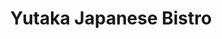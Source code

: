 ---
layout: place
title: "Yutaka Japanese Bistro"
permalink: /colorado/parker/yutaka-japanese-bistro.html
stateAbbr: CO
stateName: Colorado
cityName: Parker
seo:
  name: "Yutaka Japanese Bistro"
  type: Restaurant
  links: https://www.yutakaparker.com/
description: "Yutaka Japanese Bistro serves delicious sushi in Parker, Colorado. Try fresh Japanese dishes for a great dining experience. "
place_id: ChIJN7vKju6RbIcRfX-oHOJqwAk
photos:
  - name: >-
      places/ChIJN7vKju6RbIcRfX-oHOJqwAk/photos/AeeoHcJW3VqJ_XbURty2eKKNvHbj23ssvtN3WOoNLcOkC2C65_otXqPPqwgAspOkZ3s5Co7dAL0p6ovl33IyVYvRznKUBOziFaQN5oH5RbYMrgMqqWH3VmAfxZD07m2uGyWmEU_z4YMTlEIxUtaqBooLAfWfqnsnG3bDk_RDrheIozfRzdXMjnM1sUASstOufDjmQ405M1Kv_pSFvHjmqj3UVch9A_G6YEyEeG7IF912Uj0R8zK7uZns_kKXbVZWgoBJzPnlXE0wi8pHNPAkbq12jhDhvN0_A-dzKGysYi5R0ieq6p20GEDX-cn4DePqElf6kNd_6T-vx4Z_OOk7Ftb9U8voFECExsFa5_Vd8LT7MTExzmZ28TgwPv3qoW_K_KSBumcz5a1BexoEYnDK8qbh0YdosAA4HF9kTvpH7P03ltiBio_b
    widthPx: 1920
    heightPx: 1080
    authorAttributions:
      - displayName: Lord Delacroix
        uri: https://maps.google.com/maps/contrib/104438398860772909968
        photoUri: >-
          https://lh3.googleusercontent.com/a-/ALV-UjXiP0f1XRb-a8n2TlbItJG2qbiLtKABv3vxZ9RYUIkHCBlqtQNp=s100-p-k-no-mo
    flagContentUri: >-
      https://www.google.com/local/imagery/report/?cb_client=maps_api_places.places_api&image_key=!1e10!2sCIHM0ogKEICAgICEq6XE8wE&hl=en-US
    googleMapsUri: >-
      https://www.google.com/maps/place//data=!3m4!1e2!3m2!1sCIHM0ogKEICAgICEq6XE8wE!2e10!4m2!3m1!1s0x876c91ee8ecabb37:0x9c06ae21ca87f7d
  - name: >-
      places/ChIJN7vKju6RbIcRfX-oHOJqwAk/photos/AeeoHcKlAGnAsJnDZcPdfgbiOHOEUS9iKc9_UMRV5IaRQRqqqHbP4rxeYQgNJErGOgYgfcfS0zm0CtuAMFF9Rz8lh5ztfh5pAMS0v4ckWHlV4IlkVtunNxsw0o5UckoeHWyioc4NiLI67U8M7v9rHRI_iaR6aF15XRx6bj-2eLIgL7owCizx9U6Pydi2w-JweNLbDybvd-72WHQE0nPFcLuIUjKfevYknICFgm9P9zp2muki3MLhLnber3aNRo53l7J8DLHXyQI1YzBzgWT2X1p1NpyQ6V9YNAH2X86YFNx9Qiuhz1dzMgCrato-v_9w_H-MjBEt6KHSaTwRieQQW3Uy4seovsrMCXLSsW9_s4NaaJ-pzsPIh0FTb8Dgujot-6zCmL9UeOmX5F26GKDyhCNXIGc_1t5yMNjt3el87J0kcU5g
    widthPx: 4032
    heightPx: 2268
    authorAttributions:
      - displayName: Bradley Heisler
        uri: https://maps.google.com/maps/contrib/112648893182899818180
        photoUri: >-
          https://lh3.googleusercontent.com/a-/ALV-UjXnNHlDqfbhOpepBB70NeMQG27TDy6cz-uvOTgAO2ZawT5BfacxEQ=s100-p-k-no-mo
    flagContentUri: >-
      https://www.google.com/local/imagery/report/?cb_client=maps_api_places.places_api&image_key=!1e10!2sCIHM0ogKEICAgIC-3PGnxQE&hl=en-US
    googleMapsUri: >-
      https://www.google.com/maps/place//data=!3m4!1e2!3m2!1sCIHM0ogKEICAgIC-3PGnxQE!2e10!4m2!3m1!1s0x876c91ee8ecabb37:0x9c06ae21ca87f7d
  - name: >-
      places/ChIJN7vKju6RbIcRfX-oHOJqwAk/photos/AeeoHcIZfAvi7dX2zDFO2BQj7FB4w69lKSk2Aj1qr2oMDI-gaKoWWCX8muWZcXaMkN-PTWDjF96tHwosuhBrZ0mkMRnweJBEtuTGQ4LIr-En2A_eNtmE1WS7kZSATJjyg6SCBLxHX3j-1F_Fu2WyI3Iri5ZTEep-rNyRyZ2-_bXlzRbrv1MBO33TSrYGh_LGvBbw9DuBWXPcPagUwi4BvB4zkqc3mXNEPprB1rFdC_Lu0GI-TArHtqs3JNcuMDe7g3M_HYId8NDRTKE7PTeVGMPBErN1zvVsSiNRKb10Dy_D0W35EW1JoYw9JiF1drviWy5Zn-WCEDx438TsgpquZm1TmZtqTB5z4c3y35jEQHMsDLaRnCZjjs-_AptMZWbnKqR547B3oK077zhw49lygUqDz8hqSkmYKSQvYMwRRkzf64KgSZ33
    widthPx: 1920
    heightPx: 1080
    authorAttributions:
      - displayName: Chris Coonshead
        uri: https://maps.google.com/maps/contrib/115034732522173052036
        photoUri: >-
          https://lh3.googleusercontent.com/a-/ALV-UjWJSxtbzT1aPOByYf15EzPhBs3V5AYtGe5Mjmhr33DyEI2LD8F9=s100-p-k-no-mo
    flagContentUri: >-
      https://www.google.com/local/imagery/report/?cb_client=maps_api_places.places_api&image_key=!1e10!2sCIHM0ogKEICAgICk_cfh2wE&hl=en-US
    googleMapsUri: >-
      https://www.google.com/maps/place//data=!3m4!1e2!3m2!1sCIHM0ogKEICAgICk_cfh2wE!2e10!4m2!3m1!1s0x876c91ee8ecabb37:0x9c06ae21ca87f7d
  - name: >-
      places/ChIJN7vKju6RbIcRfX-oHOJqwAk/photos/AeeoHcIolothGPA-KkKMcFrpA9ECK88duF2HLfqWxlD6w8egnZQE_D-Ftp6PWyFoGRX0Y4Wqryb9_SO0y7x4LXSmnn9wtjPKiCkzp4szVQ_GKlpRLHs4osIoZWY1wDJ7kfFP5zLq-ICdvJbyVl0RKT1-JzsYinWRqJnJR6rRJFF_xgaD2UBZcx02-87uwvwKNwuTwP1wBpNW9hgNafLeT2ug7IKqmXBtx60ecwTE_XRlqRumvJXMRqsS1pb__Zy3HKcQHmKu7Xsfp7ztLfNQv6IlL8uqFAY4MSrhnH6R-1iOIkdnDTLYo0OE-TUyh6NcHdv6yOQ0yrlP-ElAiO-ZLZ_u2zzUqr8KCav7fJ0aKzxSQdxoMhYPiw3p5uogaTQEQl32dCI1yPlc0E6OZx66DBW_5YUkFGXkPVG-dFKh7lWSPF4E0A
    widthPx: 3024
    heightPx: 4032
    authorAttributions:
      - displayName: Ryan F
        uri: https://maps.google.com/maps/contrib/107464333648430831359
        photoUri: >-
          https://lh3.googleusercontent.com/a-/ALV-UjUp2dQyn_YSr6dQkVlEY3Dlo4QmZC7Mxd4L14xRfHapA3L5gkPwbw=s100-p-k-no-mo
    flagContentUri: >-
      https://www.google.com/local/imagery/report/?cb_client=maps_api_places.places_api&image_key=!1e10!2sCIHM0ogKEICAgIDP5onzCw&hl=en-US
    googleMapsUri: >-
      https://www.google.com/maps/place//data=!3m4!1e2!3m2!1sCIHM0ogKEICAgIDP5onzCw!2e10!4m2!3m1!1s0x876c91ee8ecabb37:0x9c06ae21ca87f7d
  - name: >-
      places/ChIJN7vKju6RbIcRfX-oHOJqwAk/photos/AeeoHcLGphRYIJy66k15V3txev3PD9S6UsikO-mIjt2SycH63OLyj_iIqPgd8bVmvkwMZW4j00fKt_86MI02C619seDeTMKsyuJIgivAMBZvT9sWRfFsDX-jlwgMrp7iUu4p5BITjoUh2hk-Y9VCJxgpqkQLWF5PWhGURB1oJDywUbN6nSb9gGPd8Ln3thyUzvmm6FxCAFtl55KwhiwuV9k3QtM7XD7YSmvB0EmKgBlXszls0ZkZuwgFQS_hXEn6Vk2vqiwe2fViG3um3K4W4LQKZqvz6RkDG2muOeE1Pj8eSdam6UyAQbpA0t9SYaS5C8z2-B8QmLendQgUMcrIYHBz6umUDmprhaSaqvmDM4MEFXXTD0tW_-m5Ok_DiRQjOUL-s_TxTUslval4yqFV2URnF1SPfucCgK43A_DPuJvCIU1RFQ
    widthPx: 4032
    heightPx: 3024
    authorAttributions:
      - displayName: Dan Miller
        uri: https://maps.google.com/maps/contrib/100379489197244494750
        photoUri: >-
          https://lh3.googleusercontent.com/a-/ALV-UjVsPWDXAJzwiasTLhKmOTcoRTSupKshb-2chsLCNYETNPYw-x1xbg=s100-p-k-no-mo
    flagContentUri: >-
      https://www.google.com/local/imagery/report/?cb_client=maps_api_places.places_api&image_key=!1e10!2sCIHM0ogKEICAgID4g-mIYg&hl=en-US
    googleMapsUri: >-
      https://www.google.com/maps/place//data=!3m4!1e2!3m2!1sCIHM0ogKEICAgID4g-mIYg!2e10!4m2!3m1!1s0x876c91ee8ecabb37:0x9c06ae21ca87f7d
  - name: >-
      places/ChIJN7vKju6RbIcRfX-oHOJqwAk/photos/AeeoHcIQ6MSz9zOd7-3D2Uf9XFqiQHD_P4QRF1cMA6Q5VuzmB9QxHoCxag0SLzh7ePeA0UL_YGWqL_090afbTfbb5dRUUyGgRvsnRAYzlc1KBnT7KKnRFdBwORnFncuoeDf_TJkvyJUiycbMtdl-3bwRXC4zLnQWbZAaQ3YpE7sLGKI3RmSzWn6Ux5KbngDO_kVlLXUbc9mg5y5lPZUus44TtmtuB3iY5kBX3v40si6S9LlM-o1KHU0cwZjXG0q1_4Kd5DJz0YBLYW_lmtADhvOp7X6aAaWdCN3Ozzx9da4GcpgC-0v1cXB02XftylGMtBLKKclljQSO3OkdMUo_SuC_aIdkY3jRLeO4Rces2BWskul6JaIQWlNaMdWOKcUa6qYkkuAeikIvhog-7hkDf4fWVxenQsTehlbNtGXHxdd5ihXfDtUn
    widthPx: 3024
    heightPx: 3024
    authorAttributions:
      - displayName: Andrew K
        uri: https://maps.google.com/maps/contrib/103222316938993728155
        photoUri: >-
          https://lh3.googleusercontent.com/a-/ALV-UjWZ4MLiF3B2heRqkJbgA-Y-YqgSx5RnNqf8YQ7i6kEBIPklQLOk=s100-p-k-no-mo
    flagContentUri: >-
      https://www.google.com/local/imagery/report/?cb_client=maps_api_places.places_api&image_key=!1e10!2sCIHM0ogKEICAgIC4k8iJjwE&hl=en-US
    googleMapsUri: >-
      https://www.google.com/maps/place//data=!3m4!1e2!3m2!1sCIHM0ogKEICAgIC4k8iJjwE!2e10!4m2!3m1!1s0x876c91ee8ecabb37:0x9c06ae21ca87f7d
  - name: >-
      places/ChIJN7vKju6RbIcRfX-oHOJqwAk/photos/AeeoHcLpMy5mW9i99L99fKjlkSZuGU8lBhFDGxxYhvcQpxnbgPeLRSDKNfO7md518hP4A6hJYeux1v2_ni4wnfn_0pg_GnhjrC030IZOmw5cOTZF4LYtS6y52JE1U-4PLvnhgqDOTuxJ0vF6jpXUlthwsv8UD45RitImdAD4M0MMG04fCvOgJDy30XlomRIfdplBFrbuj0N1NrAWQPp0_oHcyAqDmRshXvwoM9AD5N5rCG4_qZCVSyIAywdq3n9chV1DHi0A7EiE-jbkHhyQ3qcfOUvRCsBr5TSGbDk78dH9za7KSs5Y1MJkjQeCjRAyVsVpq3F5p04VfzwOUMlc7ZQQCFlRb7GGrcsh3AYmPkXdInE3rGq3mlt6cKbv0broOXXjQwfkOrK5eoxtPzUUNXsdrYUPnhhqFOIQCqr85Cn4f-YcuA
    widthPx: 4032
    heightPx: 3024
    authorAttributions:
      - displayName: Andrew K
        uri: https://maps.google.com/maps/contrib/103222316938993728155
        photoUri: >-
          https://lh3.googleusercontent.com/a-/ALV-UjWZ4MLiF3B2heRqkJbgA-Y-YqgSx5RnNqf8YQ7i6kEBIPklQLOk=s100-p-k-no-mo
    flagContentUri: >-
      https://www.google.com/local/imagery/report/?cb_client=maps_api_places.places_api&image_key=!1e10!2sCIHM0ogKEICAgIC4k8j-XQ&hl=en-US
    googleMapsUri: >-
      https://www.google.com/maps/place//data=!3m4!1e2!3m2!1sCIHM0ogKEICAgIC4k8j-XQ!2e10!4m2!3m1!1s0x876c91ee8ecabb37:0x9c06ae21ca87f7d
  - name: >-
      places/ChIJN7vKju6RbIcRfX-oHOJqwAk/photos/AeeoHcJ5mnFMBPwcBXid1lBptapOZqhLenO-oGtTZvHnUDh4LGkN67DuuTeW50HLaC_ODdsiK1y6C_FphmNcajqTPIRAQDLDHxUx4TDEryS20bg4r2PRkoqDjZeKWLbicyUHp6qA1Yi_053WFO7swTthvncwEL-Uw-X_-NKa597SrjQvf0immec60RdIVNznS_tA3Ztd18ne1TA-LRyled-Jdvf-mG0ak4YOQ6mDICTqPJVR8am5BecoTdyPMGEmiazSX8vZTH7_jqCESY2e_EHCE6uUTfm3WYlYI-f7fJF456dyeUz5OOGrt_BCW79V8uSk7eu46EO3LBPl4OaKskR6n_y-3qleNUcGEBLV9uBwNFhS11-k0oAw0OcBm2jO5GpJcv5LquMlOfzqqNoSAWSaB8YM-U0VRqO1z4y4Kz8cC45hXA
    widthPx: 3000
    heightPx: 4000
    authorAttributions:
      - displayName: Robert Garcia
        uri: https://maps.google.com/maps/contrib/113884705795747075868
        photoUri: >-
          https://lh3.googleusercontent.com/a-/ALV-UjWkK3IQauhbSriiKkpmncsP_omR4CXB1ZUqK55Euwa080U1EzMg=s100-p-k-no-mo
    flagContentUri: >-
      https://www.google.com/local/imagery/report/?cb_client=maps_api_places.places_api&image_key=!1e10!2sCIHM0ogKEICAgIDh386LaQ&hl=en-US
    googleMapsUri: >-
      https://www.google.com/maps/place//data=!3m4!1e2!3m2!1sCIHM0ogKEICAgIDh386LaQ!2e10!4m2!3m1!1s0x876c91ee8ecabb37:0x9c06ae21ca87f7d
  - name: >-
      places/ChIJN7vKju6RbIcRfX-oHOJqwAk/photos/AeeoHcIh_74d3T4CkXTn8tGuAlnF2no_hNy47DgYjWly23wo4uXRPqVk5mbqM4aL10YaiKjwk2mdUgYpE6y6chY_EfTIMC4r-CVkNYMf552zGg_MFq1BNHVe8Tj6vC2SygtgFLxoY-EOnzwU5GI07_F-1K08F0pVRtSUkr5LJ9VttznUJBTn4isvpFos_Vsx8vyPN7gf06Vhb0gwbJuFXTshsMfCtJc7b2gdSkeLjtv6Wnpz02E2a9tte7oV3ZpUv5J_-EFgdBIAlLxivpaQluDNvke-mtctoIl0EvoIDFtaCr8XKINo2hMoIqz4pngPjSYgCTqSLY-tdeOCbS8brLoJAGM1kVsqFNFHJhfPvXeIzIGNKdia-1HV2eOYE0gyYZxx6cxb8KI4q918bO4aNNYD1cfMnNb6nt1SGirN1BdXOQD6QEk
    widthPx: 640
    heightPx: 480
    authorAttributions:
      - displayName: Yan Chen
        uri: https://maps.google.com/maps/contrib/103930420037625479030
        photoUri: >-
          https://lh3.googleusercontent.com/a/ACg8ocKV_OH8iWKBQ3lKGQlD1MRUjrWJeM9JaraAnfSnwRJTU0SXeA=s100-p-k-no-mo
    flagContentUri: >-
      https://www.google.com/local/imagery/report/?cb_client=maps_api_places.places_api&image_key=!1e10!2sCIHM0ogKEICAgICKrPjs5gE&hl=en-US
    googleMapsUri: >-
      https://www.google.com/maps/place//data=!3m4!1e2!3m2!1sCIHM0ogKEICAgICKrPjs5gE!2e10!4m2!3m1!1s0x876c91ee8ecabb37:0x9c06ae21ca87f7d
  - name: >-
      places/ChIJN7vKju6RbIcRfX-oHOJqwAk/photos/AeeoHcJ94_FqCKtSlLKEiEkXDyfXk078WqHM2Uo9N0lqRcZcMEYcNq_sn-rAHmsvD80Io3Mp2tRVY60bosQJwJL1NA3QR1KsR1C3edfEg_ua3FXhK3gpTVMJqum1e_jjw4ltFWihkfj1qViEsZJ5aX7vvdfw9gguy3asTd2UdDFmNx-qXfK89lAFdRaOH_MnLqVov70TfR-mw20JOSl8Sn77d5aubBfB38_wQM5T39X5oHSeLvUc5H2gDxJbcnNH5gccI-NmG_8XxHsGkl6ZZv2DVUn7w9t8cOc6Nm9vLMqfkPJ_AClBhU4TZWl6jxtvA1m6EX8EAgm1sXfcZmOZZAxVeIO8Gp2tyNrKZ3xPGVlHyhsTEpST_dW51YJTGyFUSlwNd8xct22LuyIhJUoaYP-vPcuWRmiGmOJAK12T7oNcIB9LGg
    widthPx: 4032
    heightPx: 2268
    authorAttributions:
      - displayName: Andrew K
        uri: https://maps.google.com/maps/contrib/103222316938993728155
        photoUri: >-
          https://lh3.googleusercontent.com/a-/ALV-UjWZ4MLiF3B2heRqkJbgA-Y-YqgSx5RnNqf8YQ7i6kEBIPklQLOk=s100-p-k-no-mo
    flagContentUri: >-
      https://www.google.com/local/imagery/report/?cb_client=maps_api_places.places_api&image_key=!1e10!2sCIHM0ogKEICAgIC4k8j-eQ&hl=en-US
    googleMapsUri: >-
      https://www.google.com/maps/place//data=!3m4!1e2!3m2!1sCIHM0ogKEICAgIC4k8j-eQ!2e10!4m2!3m1!1s0x876c91ee8ecabb37:0x9c06ae21ca87f7d
address: 105 11411, 4945 S Twenty Mile Rd, Parker, CO 80134, USA
street: 105 11411, 4945 S Twenty Mile Rd
city: Parker
state: CO
zip: '80134'
country: USA
neighborhood: null
latitude: '39.509885'
longitude: '-104.768487'
accessibility_options:
  wheelchairAccessibleParking: true
  wheelchairAccessibleEntrance: true
  wheelchairAccessibleRestroom: true
  wheelchairAccessibleSeating: true
business_status: OPERATIONAL
name: Yutaka Japanese Bistro
google_maps_links:
  directionsUri: >-
    https://www.google.com/maps/dir//''/data=!4m7!4m6!1m1!4e2!1m2!1m1!1s0x876c91ee8ecabb37:0x9c06ae21ca87f7d!3e0
  placeUri: https://maps.google.com/?cid=702679061245755261
  writeAReviewUri: >-
    https://www.google.com/maps/place//data=!4m3!3m2!1s0x876c91ee8ecabb37:0x9c06ae21ca87f7d!12e1
  reviewsUri: >-
    https://www.google.com/maps/place//data=!4m4!3m3!1s0x876c91ee8ecabb37:0x9c06ae21ca87f7d!9m1!1b1
  photosUri: >-
    https://www.google.com/maps/place//data=!4m3!3m2!1s0x876c91ee8ecabb37:0x9c06ae21ca87f7d!10e5
primary_type: Japanese Restaurant
opening_hours:
  regular: null
  current: null
secondary_opening_hours:
  regular:
    weekdayDescriptions: null
    type: null
  current:
    weekdayDescriptions: null
    type: null
phone: (303) 841-8831
price_level: PRICE_LEVEL_MODERATE
price_range: $10 &ndash; $20
rating: '4.2'
rating_count: 312
website: https://www.yutakaparker.com/
reviews: null
parking_options: null
payment_options: null
allow_dogs: null
curbside_pickup: null
delivery: null
dine_in: null
good_for_children: null
good_for_groups: null
good_for_sports: null
live_music: null
menu_for_children: null
outdoor_seating: null
reservable: null
restroom: null
serves_beer: null
serves_breakfast: null
serves_brunch: null
serves_cocktails: null
serves_coffee: null
serves_dinner: null
serves_dessert: null
serves_lunch: null
serves_vegetarian_food: null
serves_wine: null
takeout: null
summary: null

---